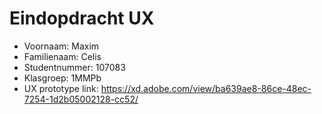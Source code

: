 # Eindopdracht UX

- Voornaam: Maxim
- Familienaam: Celis
- Studentnummer: 107083
- Klasgroep: 1MMPb
- UX prototype link: https://xd.adobe.com/view/ba639ae8-86ce-48ec-7254-1d2b05002128-cc52/
